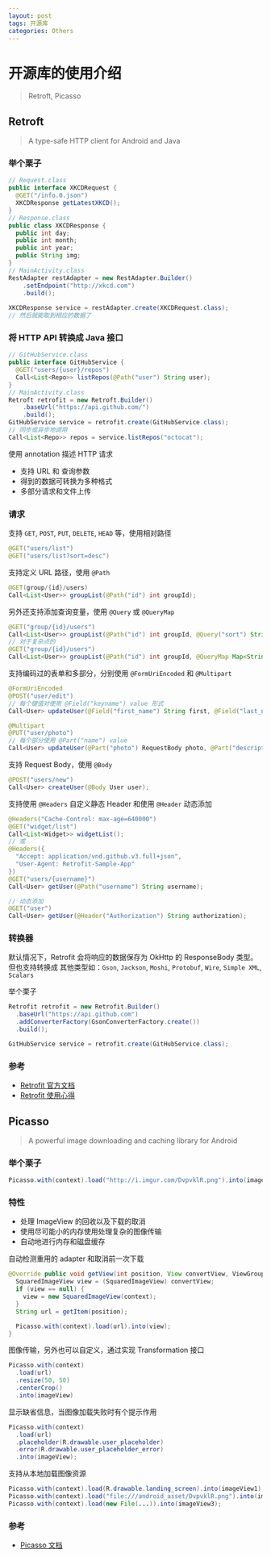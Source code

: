 ```yaml
---
layout: post
tags: 开源库 
categories: Others
---
```

# 开源库的使用介绍
>Retroft, Picasso

## Retroft
>A type-safe HTTP client for Android and Java

### 举个栗子
```java
// Request.class
public interface XKCDRequest {
  @GET("/info.0.json")
  XKCDResponse getLatestXKCD();
}
// Response.class
public class XKCDResponse {
  public int day;
  public int month;
  public int year;
  public String img;
}
// MainActivity.class
RestAdapter restAdapter = new RestAdapter.Builder()
    .setEndpoint("http://xkcd.com")
    .build();
    
XKCDResponse service = restAdapter.create(XKCDRequest.class);
// 然后就能取到相应的数据了
```

### 将 HTTP API 转换成 Java 接口
```java
// GitHubService.class
public interface GitHubService {
  @GET("users/{user}/repos")
  Call<List<Repo>> listRepos(@Path("user") String user);
}
// MainActivity.class
Retroft retrofit = new Retroft.Builder()
    .baseUrl("https://api.github.com/")
    .build();
GitHubService service = retrofit.create(GitHubService.class);
// 同步或异步地调用
Call<List<Repo>> repos = service.listRepos("octocat");
```

使用 annotation 描述 HTTP 请求

- 支持 URL 和 查询参数 
- 得到的数据可转换为多种格式
- 多部分请求和文件上传

### 请求
支持 `GET`, `POST`, `PUT`, `DELETE`, `HEAD` 等，使用相对路径

```java
@GET("users/list")
@GET("users/list?sort=desc")
```

支持定义 URL 路径，使用 `@Path`

```java
@GET(group/{id}/users)
Call<List<User>> groupList(@Path("id") int groupId);
```

另外还支持添加查询变量，使用 `@Query` 或 `@QueryMap`

```java
@GET("group/{id}/users")
Call<List<User>> groupList(@Path("id") int groupId, @Query("sort") String sort);
// 对于复杂点的
@GET("group/{id}/users")
Call<List<User>> groupList(@Path("id") int groupId, @QueryMap Map<String, String> options);
```

支持编码过的表单和多部分，分别使用 `@FormUriEncoded` 和 `@Multipart`

```java
@FormUriEncoded
@POST("user/edit")
// 每个键值对使用 @Field("keyname") value 形式 
Call<User> updateUser(@Field("first_name") String first, @Field("last_name") String last);

@Multipart
@PUT("user/photo")
// 每个部分使用 @Part("name") value
Call<User> updateUser(@Part("photo") RequestBody photo, @Part("description") RequestBody description);
```

支持 Request Body，使用 `@Body`

```java
@POST("users/new")
Call<User> createUser(@Body User user);
```

支持使用 `@Headers` 自定义静态 Header 和使用 `@Header` 动态添加

```java
@Headers("Cache-Control: max-age=640000")
@GET("widget/list")
Call<List<Widget>> widgetList();
// 或
@Headers({
  "Accept: application/vnd.github.v3.full+json",
  "User-Agent: Retrofit-Sample-App"
})
@GET("users/{username}")
Call<User> getUser(@Path("username") String username);

// 动态添加
@GET("user")
Call<User> getUser(@Header("Authorization") String authorization);
```

### 转换器
默认情况下，Retrofit 会将响应的数据保存为 OkHttp 的 ResponseBody 类型。但也支持转换成
其他类型如：`Gson`, `Jackson`, `Moshi`, `Protobuf`, `Wire`, `Simple XML`, `Scalars`

举个栗子

```java
Retrofit retrofit = new Retrofit.Builder()
  .baseUrl("https://api.github.com")
  .addConverterFactory(GsonConverterFactory.create())
  .build();

GitHubService service = retrofit.create(GitHubService.class);
```

### 参考
- [Retrofit 官方文档](http://square.github.io/retrofit/)
- [Retrofit 使用心得](https://bng86.gitbooks.io/android-third-party-/content/retrofit.html)

## Picasso
>A powerful image downloading and caching library for Android

### 举个栗子
```java
Picasso.with(context).load("http://i.imgur.com/DvpvklR.png").into(imageView);
```

### 特性
- 处理 ImageView 的回收以及下载的取消
- 使用尽可能小的内存使用处理复杂的图像传输
- 自动地进行内存和磁盘缓存

自动检测重用的 adapter 和取消前一次下载

```java
@Override public void getView(int position, View convertView, ViewGroup parent) {
  SquaredImageView view = (SquaredImageView) convertView;
  if (view == null) {
    view = new SquaredImageView(context);
  }
  String url = getItem(position);

  Picasso.with(context).load(url).into(view);
}
```

图像传输，另外也可以自定义，通过实现 Transformation 接口

```java
Picasso.with(context)
  .load(url)
  .resize(50, 50)
  .centerCrop()
  .into(imageView)
```

显示缺省信息，当图像加载失败时有个提示作用

```java
Picasso.with(context)
  .load(url)
  .placeholder(R.drawable.user_placeholder)
  .error(R.drawable.user_placeholder_error)
  .into(imageView);
```

支持从本地加载图像资源

```java
Picasso.with(context).load(R.drawable.landing_screen).into(imageView1);
Picasso.with(context).load("file:///android_asset/DvpvklR.png").into(imageView2);
Picasso.with(context).load(new File(...)).into(imageView3);
```

### 参考
- [Picasso 文档](http://square.github.io/picasso/)